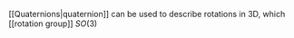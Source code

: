[[Quaternions|quaternion]] can be used to describe rotations in 3D, which [[rotation group]] $SO(3)$